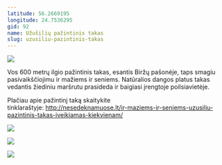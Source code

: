 ```yaml
---
latitude: 56.2669195
longitude: 24.7536295
gid: 92
name: Užušilių pažintinis takas
slug: uzusiliu-pazintinis-takas
---
```

![](https://doc-08-ag-mymaps.googleusercontent.com/untrusted/hostedimage/ihucu48q9m5s1hftel5u85tfdc/ccotj9sqbqkvuo2ct4fgqicki4/1641717000000/-WPmm_dsOCr8C_2Ftfdhs7CzXYdOD0wc/*/6AIsG_vYyPzFcyaJp4suLjkbb_JRh0u0-8xX1j0AxqSH_65lhzLLjh7pc84DogVaukka6HV1WvXhsEzXHI8akQ1bbOWs48qaIH-UIhBk4Puh-oaAjM1jwIjF8QPr_COw8RLGlDoic94bWpWlvX18SzOBFSmrtpSMizIKmpdwxD2gjUPg974kVvnuFdgSEbKyn7w?session=0&fife)  
  
Vos 600 metrų ilgio pažintinis takas, esantis Biržų pašonėje, taps smagiu pasivaikščiojimu ir mažiems ir seniems. Natūralios dangos platus takas vedantis žiediniu maršrutu prasideda ir baigiasi įrengtoje poilsiavietėje.  
  
Plačiau apie pažintinį taką skaitykite tinklaraštyje: http://nesedeknamuose.lt/ir-maziems-ir-seniems-uzusiliu-pazintinis-takas-iveikiamas-kiekvienam/  
  
![](https://doc-0o-ag-mymaps.googleusercontent.com/untrusted/hostedimage/ihucu48q9m5s1hftel5u85tfdc/rv7m6ddo1uv34882kpsghir854/1641717000000/-WPmm_dsOCr8C_2Ftfdhs7CzXYdOD0wc/*/6AIsG_vacqZSI6uC5niQIk_g1_E6F1mhf8j2pLl8SbA9OZ71O61TSk1O9v2CSO03v3uayYuOCe8pOsBUdB0JN5TZSypZa9tgEq6Bj4gevBt9CfILZGJtLlv0N2eyq75221M7wIQVtk-ce4u8vocCXcF3PupfjgDLJk8IMR_TZgErVnblK6uYTpFDGlZ2AroEWyw?session=0&fife)  
  
![](https://doc-0c-ag-mymaps.googleusercontent.com/untrusted/hostedimage/ihucu48q9m5s1hftel5u85tfdc/m1b5vc5dn2qjusc4mopodp83b0/1641717000000/-WPmm_dsOCr8C_2Ftfdhs7CzXYdOD0wc/*/6AIsG_vYa_4XADXp2HD6iLWNcbtzUKwJ-hTWI48rL6qPRKGwbjjaH_BkEOxzUp35g61TyTIDIdYfpX2hSRv2GldMwrgcUx_jOFt0KMFVLH85zuWOdCM01uKRvQ3PlWdLOc_mIXDanGdUrs43O5P12ikMRsvKoJBtWBQhL7aLURAdYzm3IDN4SXUkPp0HvjYl6Zg?session=0&fife)  
  
![](https://doc-0s-ag-mymaps.googleusercontent.com/untrusted/hostedimage/ihucu48q9m5s1hftel5u85tfdc/e79nse14g5jarb87pgfh6jaha0/1641717000000/-WPmm_dsOCr8C_2Ftfdhs7CzXYdOD0wc/*/6AIsG_vb60AX_ljHvM4_d-mE3iy0g3rv8NjKGTEuW_1twth2RhRUUmSjvhWCQGywLNbdrcqa4ArxRDnvIXhPp8SctOiiq32dqw8jBcniddn4D8KWmvy_I-mxPUEEdh9jovmTjTN7M4ZkjsJv3tTIgNaapnsscT2-fXAxkvGdrp5wQtduyqMp6YRRJ5ZGOSBlQNA?session=0&fife)
